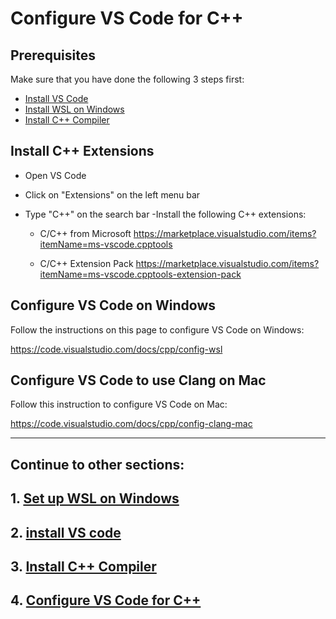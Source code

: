 # Configure VS Code for C++

## Prerequisites
Make sure that you have done the following 3 steps first:

- [Install VS Code](#1.2_install_VS_Code.md)
- [Install WSL on Windows](1.1_install_WSL_on_Windows.md)
- [Install C++ Compiler](#1.3_install_C++_compiler.md)


## Install C++ Extensions

- Open VS Code
- Click on "Extensions" on the left menu bar
- Type "C++" on the search bar
-Install the following C++ extensions:

    - C/C++ from Microsoft
    https://marketplace.visualstudio.com/items?itemName=ms-vscode.cpptools

    - C/C++ Extension Pack
    https://marketplace.visualstudio.com/items?itemName=ms-vscode.cpptools-extension-pack

## Configure VS Code on Windows

Follow the instructions on this page to configure VS Code on Windows:

https://code.visualstudio.com/docs/cpp/config-wsl

## Configure VS Code to use Clang on Mac
Follow this instruction to configure VS Code on Mac:

https://code.visualstudio.com/docs/cpp/config-clang-mac

<hr>

## Continue to other sections:
## 1. [Set up WSL on Windows](#1.1_install_WSL_on_Windows.md)
## 2. [install VS code](#1.2_install_VS_Code.md)
## 3. [Install C++ Compiler](#1.3_installC++_compiler.md)
## 4. [Configure VS Code for C++](#1.4_config_vs_code.md)